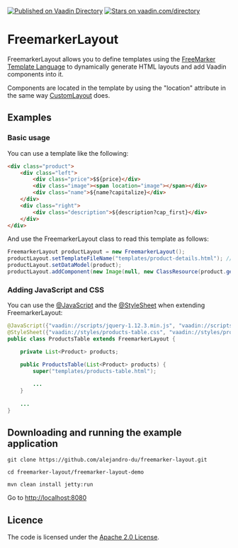 [![Published on Vaadin  Directory](https://img.shields.io/badge/Vaadin%20Directory-published-00b4f0.svg)](https://vaadin.com/directory/component/freemarkerlayout-add-on)
[![Stars on vaadin.com/directory](https://img.shields.io/vaadin-directory/star/freemarkerlayout-add-on.svg)](https://vaadin.com/directory/component/freemarkerlayout-add-on)

# FreemarkerLayout

FreemarkerLayout allows you to define templates using the [FreeMarker Template Language](http://freemarker.org) to dynamically generate HTML layouts and add Vaadin components into it.

Components are located in the template by using the "location" attribute in the same way [CustomLayout](https://vaadin.com/api/com/vaadin/ui/CustomLayout.html) does.

## Examples

### Basic usage

You can use a template like the following:

```html
<div class="product">
    <div class="left">
        <div class="price">$${price}</div>
        <div class="image"><span location="image"></span></div>
        <div class="name">${name?capitalize}</div>
    </div>
    <div class="right">
        <div class="description">${description?cap_first}</div>
    </div>
</div>
```

And use the FreemarkerLayout class to read this template as follows:
```java
FreemarkerLayout productLayout = new FreemarkerLayout();
productLayout.setTemplateFileName("templates/product-details.html"); // file located in the webapp/VAADIN/templates directory
productLayout.setDataModel(product);
productLayout.addComponent(new Image(null, new ClassResource(product.getImage())), "image");
```

### Adding JavaScript and CSS

You can use the [@JavaScript](https://vaadin.com/api/com/vaadin/annotations/JavaScript.html) and the [@StyleSheet](https://vaadin.com/api/com/vaadin/annotations/StyleSheet.html) when extending FreemarkerLayout:

```java
@JavaScript({"vaadin://scripts/jquery-1.12.3.min.js", "vaadin://scripts/jquery-ui.js", "vaadin://scripts/paging.js"})
@StyleSheet({"vaadin://styles/products-table.css", "vaadin://styles/product-details.css"})
public class ProductsTable extends FreemarkerLayout {

    private List<Product> products;

    public ProductsTable(List<Product> products) {
        super("templates/products-table.html");
        
        ...
    }
    
    ...
}
```

## Downloading and running the example application

```
git clone https://github.com/alejandro-du/freemarker-layout.git

cd freemarker-layout/freemarker-layout-demo

mvn clean install jetty:run

```
Go to [http://localhost:8080](http://localhost:8080)

## Licence
The code is licensed under the [Apache 2.0 License](http://www.apache.org/licenses/LICENSE-2.0.txt).
